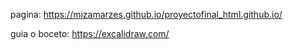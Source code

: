 pagina: 
https://mizamarzes.github.io/proyectofinal_html.github.io/ 

guia o boceto:
https://excalidraw.com/

